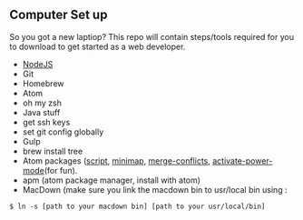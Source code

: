 ## Computer Set up
So you got a new laptiop? This repo will contain steps/tools required for you to download to get started as a web developer.

 - [NodeJS](https://nodejs.org/en/download/)
 - Git
 - Homebrew
 - Atom
 - oh my zsh
 - Java stuff
 - get ssh keys
 - set git config globally
 - Gulp
 - brew install tree
 - Atom packages ([script](https://github.com/rgbkrk/atom-script), [minimap](https://github.com/atom-minimap/minimap), [merge-conflicts](https://github.com/smashwilson/merge-conflicts), [activate-power-mode](https://atom.io/packages/activate-power-mode)(for fun).
 - apm (atom package manager, install with atom)
 - MacDown (make sure you link the macdown bin to usr/local bin using :
 
  ``$ ln -s [path to your macdown bin] [path to your usr/local/bin]`` 
